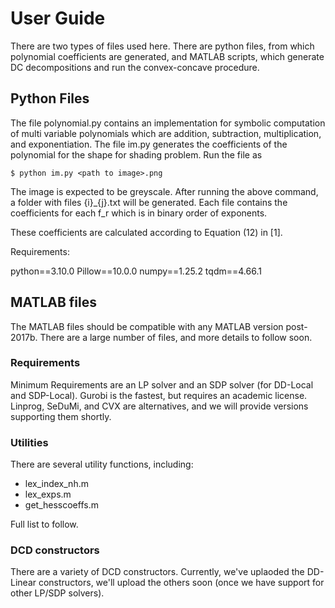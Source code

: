 
# User Guide

There are two types of files used here. There are python files, from which polynomial coefficients are generated, and MATLAB scripts, which generate DC decompositions and run the convex-concave procedure.

## Python Files


The file polynomial.py contains an implementation for symbolic computation of multi variable polynomials which are addition, subtraction, multiplication, and exponentiation.
The file im.py generates the coefficients of the polynomial for the shape for shading problem.
Run the file as 

```
$ python im.py <path to image>.png
```
The image is expected to be greyscale. After running the above command, a folder with files {i}_{j}.txt will be generated.
Each file contains the coefficients for each f_r which is in binary order of exponents.

These coefficients are calculated according to Equation (12) in [1].

Requirements:

python==3.10.0
Pillow==10.0.0
numpy==1.25.2
tqdm==4.66.1

## MATLAB files

The MATLAB files should be compatible with any MATLAB version post- 2017b. There are a large number of files, and more details to follow soon.

### Requirements

Minimum Requirements are an LP solver and an SDP solver (for DD-Local and SDP-Local). Gurobi is the fastest, but requires an academic license. Linprog, SeDuMi, and CVX are alternatives, and we will provide versions supporting them shortly.


### Utilities

There are several utility functions, including:

* lex_index_nh.m
* lex_exps.m
* get_hesscoeffs.m

Full list to follow.

### DCD constructors

There are a variety of DCD constructors. Currently, we've uplaoded the DD-Linear constructors, we'll upload the others soon (once we have support for other LP/SDP solvers).
